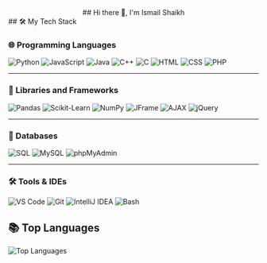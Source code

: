 
<div align="center">
## Hi there 👋, I'm Ismail Shaikh
</div>
## 🛠️ My Tech Stack

### 🌐 Programming Languages
![Python](https://img.shields.io/badge/Python-3776AB?style=flat&logo=python&logoColor=white)
![JavaScript](https://img.shields.io/badge/JavaScript-F7DF1E?style=flat&logo=javascript&logoColor=black)
![Java](https://img.shields.io/badge/Java-007396?style=flat&logo=java&logoColor=white)
![C++](https://img.shields.io/badge/C++-00599C?style=flat&logo=c%2B%2B&logoColor=white)
![C](https://img.shields.io/badge/C-A8B9CC?style=flat&logo=c&logoColor=white)
![HTML](https://img.shields.io/badge/HTML5-E34F26?style=flat&logo=html5&logoColor=white)
![CSS](https://img.shields.io/badge/CSS3-1572B6?style=flat&logo=css3&logoColor=white)
![PHP](https://img.shields.io/badge/PHP-777BB4?style=flat&logo=php&logoColor=white)

---

### 🧰 Libraries and Frameworks
![Pandas](https://img.shields.io/badge/Pandas-150458?style=flat&logo=pandas&logoColor=white)
![Scikit-Learn](https://img.shields.io/badge/Scikit--Learn-F7931E?style=flat&logo=scikit-learn&logoColor=white)
![NumPy](https://img.shields.io/badge/NumPy-013243?style=flat&logo=numpy&logoColor=white)
![JFrame](https://img.shields.io/badge/JFrame-Swing-orange?style=flat&logo=java&logoColor=white)
![AJAX](https://img.shields.io/badge/AJAX-D7DBDD?style=flat&logo=ajax&logoColor=black)
![jQuery](https://img.shields.io/badge/jQuery-0769AD?style=flat&logo=jquery&logoColor=white)

---

### 💾 Databases
![SQL](https://img.shields.io/badge/SQL-4479A1?style=flat&logo=amazon-dynamodb&logoColor=white)
![MySQL](https://img.shields.io/badge/MySQL-4479A1?style=flat&logo=mysql&logoColor=white)
![phpMyAdmin](https://img.shields.io/badge/phpMyAdmin-6C78AF?style=flat&logo=phpmyadmin&logoColor=white)

---

### 🛠️ Tools & IDEs
![VS Code](https://img.shields.io/badge/VS%20Code-007ACC?style=flat&logo=visual-studio-code&logoColor=white)
![Git](https://img.shields.io/badge/Git-F05032?style=flat&logo=git&logoColor=white)
![IntelliJ IDEA](https://img.shields.io/badge/IntelliJ%20IDEA-000000?style=flat&logo=intellij-idea&logoColor=white)
![Bash](https://img.shields.io/badge/Bash-4EAA25?style=flat&logo=gnu-bash&logoColor=white)


## 📚 Top Languages
![Top Languages](https://github-readme-stats.vercel.app/api/top-langs/?username=Ismail-Shaikh03&layout=compact&theme=tokyo-night)

<!--
**Ismail-Shaikh03/Ismail-Shaikh03** is a ✨ _special_ ✨ repository because its `README.md` (this file) appears on your GitHub profile.

Here are some ideas to get you started:

- 🔭 I’m currently working on ...
- 🌱 I’m currently learning ...
- 👯 I’m looking to collaborate on ...
- 🤔 I’m looking for help with ...
- 💬 Ask me about ...
- 📫 How to reach me: ...
- 😄 Pronouns: ...
- ⚡ Fun fact: ...
-->
